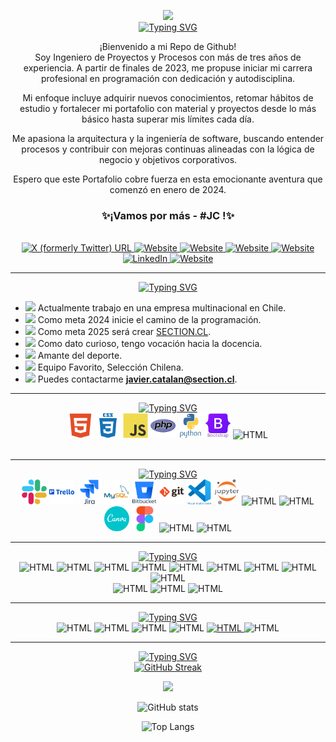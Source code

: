 
<div id="header" align="center">
 
  <img src="https://section.cl/1.png" width="300" /></br>
  <a href="https://git.io/typing-svg"><img src="https://readme-typing-svg.demolab.com? font=Fira+Code&size=24&pause=500&color=1CEEFF&random=false&width=435&lines=print('Hola%2C+desde+Github');soy+%3D+%22Javier+Catal%C3%A1n+37+a%C3%B1os%22;%3Ch3%3ELes+comparto+mi+aventura+;hacia+el+mundo+;de+la+programaci%C3%B3n%3C%2Fh3%3E" alt="Typing SVG" /></a>

¡Bienvenido a mi Repo de Github!</br>
Soy Ingeniero de Proyectos y Procesos con más de tres años de experiencia. A partir de finales de 2023, me propuse iniciar mi carrera profesional en programación con dedicación y autodisciplina.

Mi enfoque incluye adquirir nuevos conocimientos, retomar hábitos de estudio y fortalecer mi portafolio con material y proyectos desde lo más básico hasta superar mis límites cada día.

Me apasiona la arquitectura y la ingeniería de software, buscando entender procesos y contribuir con mejoras continuas alineadas con la lógica de negocio y objetivos corporativos.

Espero que este Portafolio cobre fuerza en esta emocionante aventura que comenzó en enero de 2024. <br/>
 <h3>✨¡Vamos por más - #JC !✨ </h3>
<br/>
</div>

<div id="badges" align="center">
  <a href="https://twitter.com/Jc_Javier_c">
  <img alt="X (formerly Twitter) URL" src="https://img.shields.io/twitter/url?url=https%3A%2F%2Ftwitter.com%2FJc_Javier_c">
  </a>

  <a href="https://www.twitch.tv/javiercatalanp">
 <img alt="Website" src="https://img.shields.io/website?url=https%3A%2F%2Fdiscord.com%2Fchannels%2F1196281298101211226%2F1196281298680021233&up_message=Twitch&up_color=yellow&down_message=Twitch&down_color=blue&logo=Twitch&logoColor=Twitch&label=%23JC&labelColor=Twitch&color=purple">
  </a>

   <a href="https://discord.com/channels/1196281298101211226/1196281298680021233">
  <img alt="Website" src="https://img.shields.io/website?url=https%3A%2F%2Fdiscord.com%2Fchannels%2F1196281298101211226%2F1196281298680021233&up_message=Discord&up_color=purple&down_message=Discord&down_color=blue&logo=Discord&logoColor=Discord&label=%23JC&labelColor=Discord&color=blue">
      </a>

  <a href="https://replit.com/@JavierCatalan">
 <img alt="Website" src="https://img.shields.io/website?url=https%3A%2F%2Fwww.linkedin.com%2Fin%2Fjavier-ignacio-catalan-penaloza-21371255%2F%3ForiginalSubdomain%3Dcl&up_message=%23JC&up_color=blue&down_message=Replit&down_color=orange&logo=replit&logoColor=replit&label=%23JC">
    </a>
   <a href="https://wa.me/968356005">
   <img alt="Website" src="https://img.shields.io/website?url=https%3A%2F%2Fwww.linkedin.com%2Fin%2Fjavier-ignacio-catalan-penaloza-21371255%2F%3ForiginalSubdomain%3Dcl&up_message=%23JC&up_color=blue&down_message=WhatsApp&down_color=green&logo=WhatsApp&logoColor=WhatsApp&label=%23JC">
    </a>

  <a href="https://www.linkedin.com/in/javier-ignacio-catalan-penaloza-21371255/?originalSubdomain=cl">
    <img alt="LinkedIn" src="https://img.shields.io/website?url=https%3A%2F%2Fwww.linkedin.com%2Fin%2Fjavier-ignacio-catalan-penaloza-21371255%2F%3ForiginalSubdomain%3Dcl&up_message=%23JC&up_color=blue&down_message=LinkedIn&down_color=blue&logo=LinkedIn&logoColor=LinkedIn&label=%23JC">
     </a>

 <a href="https://www.instagram.com/flash.jcatalan/">
    <img alt="Website" src="https://img.shields.io/website?url=https%3A%2F%2Fdiscord.com%2Fchannels%2F1196281298101211226%2F1196281298680021233&up_message=Instagram&up_color=yellow&down_message=Instagram&down_color=blue&logo=instagram&logoColor=TWITTER&label=%23JC&labelColor=Instagram&color=pink">
     </a>
</div>
</div>

---

<div align="center">
<a href="https://git.io/typing-svg"><img src="https://readme-typing-svg.demolab.com?font=Fira+Code&pause=1000&color=1CEEFF&random=false&width=435&lines=print(%22Acerca+de+m%C3%AD+%F0%9F%91%8B%22)" alt="Typing SVG" /></a>

</div>


- <img src="https://github.com/JavierCatalanP/JavierCatalanP/assets/137312245/4f6252ec-ce5e-474a-85c5-5823c0fa0174" width="20" />   Actualmente trabajo en una empresa multinacional en Chile.
- <img src="https://github.com/JavierCatalanP/JavierCatalanP/assets/137312245/a8bff475-d3a6-4ea5-870c-91df6b2636e5" width="20" />   Como meta 2024 inicie el camino de la programación.
- <img src="https://github.com/JavierCatalanP/JavierCatalanP/assets/137312245/ab94447c-27a1-4967-82c0-d57010ea9afc" width="20" />   Como meta 2025  será crear [SECTION.CL](https://section.cl/).
- <img src="https://github.com/JavierCatalanP/JavierCatalanP/assets/137312245/e8226e5c-8e1e-426d-8181-e865d5520a3c" width="20" />   Como dato curioso, tengo vocación hacia la docencia.
- <img src="https://github.com/JavierCatalanP/JavierCatalanP/assets/137312245/42fb4ac0-3f1d-49ed-abaa-6baf08e4860e" width="20" />   Amante del deporte.
- <img src="https://github.com/JavierCatalanP/JavierCatalanP/assets/137312245/7d4164a3-3ded-4c2c-bff4-b5260f374567" width="20" />   Equipo Favorito, Selección Chilena.
- <img src="https://github.com/JavierCatalanP/JavierCatalanP/assets/137312245/fe498228-3f5c-4323-82f7-bd7be883976a" width="20" />   Puedes contactarme **javier.catalan@section.cl**.


---

<div align="center">
 <a href="https://git.io/typing-svg"><img src="https://readme-typing-svg.demolab.com?font=Fira+Code&pause=1000&color=1CEEFF&random=false&width=435&lines=print(%22Lenguajes++interactuados%22)" alt="Typing SVG" /></a>

 </br>
 <img src="https://github.com/devicons/devicon/blob/master/icons/html5/html5-plain.svg" title="HTML5" alt="HTML" width="40" height="40"/&nbsp;/>
 <img src="https://github.com/devicons/devicon/blob/master/icons/css3/css3-plain-wordmark.svg" title="CCS" alt="CCS3" width="40" height="40"/&nbsp;/>
 <img src="https://github.com/devicons/devicon/blob/master/icons/javascript/javascript-original.svg" title="JS" alt="JS" width="40" height="40"/&nbsp;/>
 <img src="https://github.com/devicons/devicon/blob/master/icons/php/php-original.svg" title="HTML5" alt="HTML" width="40" height="40"/&nbsp;/>
 <img src="https://github.com/devicons/devicon/blob/master/icons/python/python-original-wordmark.svg" title="HTML5" alt="HTML" width="40" height="40"/&nbsp;/>
 <img src="https://github.com/devicons/devicon/blob/master/icons/bootstrap/bootstrap-original-wordmark.svg" title="HTML5" alt="HTML" width="40" height="40"/&nbsp;/>
 <img src="https://github.com/JavierCatalanP/JavierCatalanP/assets/137312245/460319ff-adcb-4cf7-903d-5aa45ad6fd78" title="HTML5" alt="HTML" width="40" height="40"/&nbsp;/>
 </div>
</br>

---

<div align="center">
 <a href="https://git.io/typing-svg"><img src="https://readme-typing-svg.demolab.com?font=Fira+Code&pause=1000&color=1CEEFF&random=false&width=435&lines=print(%22Herramientas+habituales%22)" alt="Typing SVG" /></a>

 </br>
 <img src="https://github.com/devicons/devicon/blob/master/icons/slack/slack-original.svg" title="HTML5" alt="HTML" width="40" height="40"/&nbsp;/>
 <img src="https://github.com/devicons/devicon/blob/master/icons/trello/trello-plain-wordmark.svg" title="HTML5" alt="HTML" width="40" height="40"/&nbsp;/>
 <img src="https://github.com/devicons/devicon/blob/master/icons/jira/jira-original-wordmark.svg" title="HTML5" alt="HTML" width="40" height="40"/&nbsp;/>
 <img src="https://github.com/devicons/devicon/blob/master/icons/mysql/mysql-original-wordmark.svg" title="HTML5" alt="HTML" width="40" height="40"/&nbsp;/>
 <img src="https://github.com/devicons/devicon/blob/master/icons/bitbucket/bitbucket-original-wordmark.svg" title="HTML5" alt="HTML" width="40" height="40"/&nbsp;/>
 <img src="https://github.com/devicons/devicon/blob/master/icons/git/git-original-wordmark.svg" title="HTML5" alt="HTML" width="40" height="40"/&nbsp;/>
 <img src="https://github.com/devicons/devicon/blob/master/icons/vscode/vscode-original-wordmark.svg" title="HTML5" alt="HTML" width="40" height="40"/&nbsp;/>
 <img src="https://github.com/devicons/devicon/blob/master/icons/jupyter/jupyter-original-wordmark.svg" title="HTML5" alt="HTML" width="40" height="40"/&nbsp;/>
 <img src="https://bpm-expo.com/wp-content/uploads/2021/05/logo-vertical.png" title="HTML5" alt="HTML" width="40" height="40"/&nbsp;/>
 <img src="https://trialsolution.co/wp-content/uploads/2021/01/StarUML-Crack-150x150.png" title="HTML5" alt="HTML" width="40" height="40"/&nbsp;/>
 <img src="https://github.com/devicons/devicon/blob/master/icons/canva/canva-original.svg" title="HTML5" alt="HTML" width="40" height="40"/&nbsp;/>
 <img src="https://github.com/devicons/devicon/blob/master/icons/figma/figma-original.svg" title="HTML5" alt="HTML" width="40" height="40"/&nbsp;/>
 <img src="https://logohistory.net/wp-content/uploads/2023/05/Power-BI-Logo-2013.png" title="HTML5" alt="HTML" width="60" height="40"/&nbsp;/>
 <img src="https://seeklogo.com/images/G/google-looker-logo-B27BD25E4E-seeklogo.com.png" title="HTML5" alt="HTML" width="40" height="40"/&nbsp;/>
 </div>
  </div>


---
<div align="center">
<a href="https://git.io/typing-svg"><img src="https://readme-typing-svg.demolab.com?font=Fira+Code&pause=100&color=1CEEFF&random=false&width=435&lines=print(%22M%C3%A1s+de+20+a%C3%B1os+de+experienca;Laboral)" alt="Typing SVG" /></a>
</div>

<div align="center">
 <a>     <img src="https://section.cl/2.png" title="HTML5" alt="HTML" width="30" height="30"/&nbsp;/></a>
 <a>     <img src="https://www.progestionchile.cl/wp-content/uploads/2022/07/logo-progestion-03.png" title="HTML5" alt="HTML" width="120" height="40"/&nbsp;/></a>
 <a>     <img src="https://pluspng.com/img-png/walmart-png-file-lider-walmart-png-1504.png" title="HTML5" alt="HTML" width="120" height="40"/&nbsp;/></a>
 <a>     <img src="https://ecrgroup.cl/wp-content/uploads/2023/02/logo_header.svg" title="HTML5" alt="HTML" width="120" height="40"/&nbsp;/></a>
 <a>     <img src="https://portia.cl/wp-content/uploads/2023/02/Portia-Logo-White.png" title="HTML5" alt="HTML" width="90" height="40"/&nbsp;/></a>
 <a>     <img src="http://logonoid.com/images/directv-logo.png" title="HTML5" alt="HTML" width="40" height="40"/&nbsp;/></a>
 <a>     <img src="https://logosmarcas.net/wp-content/uploads/2020/04/Movistar-Logo.png" title="HTML5" alt="HTML" width="60" height="40"/&nbsp;/></a>
 <a>     <img src="https://club.chile-digital.com/wp-content/uploads/2017/04/logo-CCU.png" title="HTML5" alt="HTML" width="60" height="40"/&nbsp;/></a>
 <a>     <img src="https://www.tutrabajolatino.com/wp-content/uploads/2019/08/1200px-Arcor_logo.svg_-700x467.png" title="HTML5" alt="HTML" width="40" height="40"/&nbsp;/></br>
 <a>     <img src="http://queestudiarenchile.com/wp-content/uploads/2016/05/DUOC-UC.png" title="HTML5" alt="HTML" width="150" height="30"/&nbsp;/></a>
 <a>     <img src="https://www.cftestatalrm.cl/wp-content/uploads/2021/12/logo.png" title="HTML5" alt="HTML" width="160" height="30"/&nbsp;/></a>
 <a>     <img src="https://www.carozzimeencanta.cl/assets/img/logo_red.png" title="HTML5" alt="HTML" width="150" height="30"/&nbsp;/></a>
  
 </br>
</div>

---
<div align="center">
 <a href="https://git.io/typing-svg"><img src="https://readme-typing-svg.demolab.com?font=Fira+Code&pause=100&color=1CEEFF&random=false&width=435&lines=print(%22Trayectoria+acad%C3%A9mica%22)" alt="Typing SVG" /></a>
 </div>

 <div align="center">
 <a>     <img src="https://lcch.cl/wp-content/uploads/2022/09/09-logo-nuevo_LCCH-1.png" title="HTML5" alt="HTML" width="40" height="40"/&nbsp;/></a>
 <a>     <img src="https://colegioicel.cl/wp-content/uploads/2023/06/logo-icel-blanco-1-768x256.png" title="HTML5" alt="HTML" width="100" height="40"/&nbsp;/></a>
 <a>     <img src="https://www.circulodeespecialistas.cl/sites/all/themes/ces2020/__img/agenda-formacion/aiep.png" title="HTML5" alt="HTML" width="40" height="40"/&nbsp;/></a>
 <a>     <img src="https://anop.cl/wp-content/uploads/2015/06/anop-convenio-28-la-araucana.png" title="HTML5" alt="HTML" width="70" height="40"/&nbsp;/></a>
 <a href="https://experienciavivo.duoc.cl/titulados">  <img src="https://duoc.modyocdn.com/uploads/2dabafa1-87dc-4987-9218-c0b45dbe4ef0/original/logo_duoc_titulados.svg" title="HTML5" alt="HTML" width="140" height="40"/&nbsp;/> 
 <a>     <img src="https://brandslogos.com/wp-content/uploads/images/large/udemy-logo-1.png" title="HTML5" alt="HTML" width="40" height="40"/&nbsp;/></a>
</div>

---

<div align="center">
 <a href="https://git.io/typing-svg"><img src="https://readme-typing-svg.demolab.com?font=Fira+Code&pause=1000&color=1CEEFF&random=false&width=435&lines=print(%22Mis+Indicadores+en+Github%22)" alt="Typing SVG" /></a>
                                                                         
  </br>
 <a href="https://git.io/streak-stats"><img src="https://github-readme-streak-stats.herokuapp.com?user=JavierCatalanP&theme=merko&locale=es&date_format=j%20M%5B%20Y%5D&mode=weekly" alt="GitHub Streak" /></a>
 
 ![](https://github-contributor-stats.vercel.app/api?username=JavierCatalanP&limit=5&theme=dark&combine_all_yearly_contributions=true)
 </br>
 
 ![GitHub stats](https://github-readme-stats.vercel.app/api?username=JavierCatalanP&show_icons=true&theme=radical)
 </br>
 
 ![Top Langs](https://github-readme-stats.vercel.app/api/top-langs/?username=JavierCatalanP&layout=compact)
</div> 










